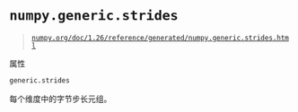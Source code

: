 # `numpy.generic.strides`

> [`numpy.org/doc/1.26/reference/generated/numpy.generic.strides.html`](https://numpy.org/doc/1.26/reference/generated/numpy.generic.strides.html)

属性

```py
generic.strides
```

每个维度中的字节步长元组。
